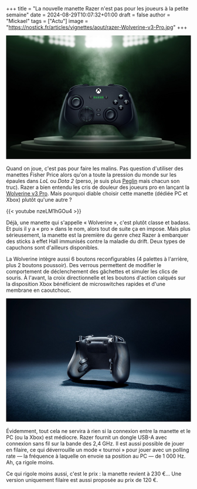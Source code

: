 +++
title = "La nouvelle manette Razer n'est pas pour les joueurs à la petite semaine"
date = 2024-08-29T10:07:32+01:00
draft = false
author = "Mickael"
tags = ["Actu"]
image = "https://nostick.fr/articles/vignettes/aout/razer-Wolverine-v3-Pro.jpg"
+++

![Wolverine v3 Pro](razer-Wolverine-v3-Pro.jpg "")

Quand on joue, c'est pas pour faire les malins. Pas question d'utiliser des manettes Fisher Price alors qu'on a toute la pression du monde sur les épaules dans *LoL* ou *Dota 2* (perso, je suis plus [Peglin](https://store.steampowered.com/app/1296610/Peglin/) mais chacun son truc). Razer a bien entendu les cris de douleur des joueurs pro en lançant la [Wolverine v3 Pro](https://www.razer.com/fr-fr/console-controllers/razer-wolverine-v3-pro). Mais pourquoi diable choisir cette manette (dédiée PC et Xbox) plutôt qu'une autre ?

{{< youtube nzeLM1hGOu4 >}} 

Déjà, une manette qui s'appelle « Wolverine », c'est plutôt classe et badass. Et puis il y a « pro » dans le nom, alors tout de suite ça en impose. Mais plus sérieusement, la manette est la première du genre chez Razer à embarquer des sticks à effet Hall immunisés contre la maladie du drift. Deux types de capuchons sont d'ailleurs disponibles.

La Wolverine intègre aussi 6 boutons reconfigurables (4 palettes à l'arrière, plus 2 boutons poussoir). Des verrous permettent de modifier le comportement de déclenchement des gâchettes et simuler les clics de souris. À l'avant, la croix directionnelle et les boutons d'action calqués sur la disposition Xbox bénéficient de microswitches rapides et d'une membrane en caoutchouc.

![Wolverine v3 Pro](razer-Wolverine-v3-Pro-2.jpg "")

Évidemment, tout cela ne servira à rien si la connexion entre la manette et le PC (ou la Xbox) est médiocre. Razer fournit un dongle USB-A avec connexion sans fil sur la bande des 2,4 GHz. Il est aussi possible de jouer en filaire, ce qui déverrouille un mode « tournoi » pour jouer avec un polling rate — la fréquence à laquelle on envoie sa position au PC — de 1 000 Hz. Ah, ça rigole moins.

Ce qui rigole moins aussi, c'est le prix : la manette revient à 230 €… Une version uniquement filaire est aussi proposée au prix de 120 €.

